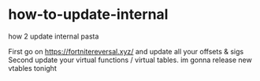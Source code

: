 # how-to-update-internal
how 2 update internal pasta


First
go on https://fortnitereversal.xyz/ and update all your offsets & sigs
Second 
update your virtual functions / virtual tables.
im gonna release new vtables tonight

